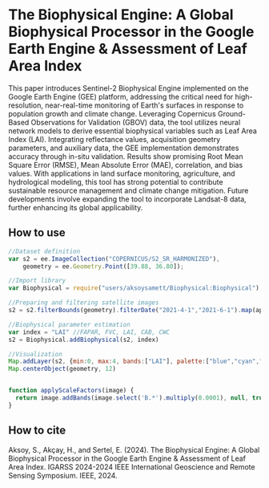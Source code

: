 # The Biophysical Engine: A Global Biophysical Processor in the Google Earth Engine & Assessment of Leaf Area Index
This paper introduces Sentinel-2 Biophysical Engine implemented on the Google Earth Engine (GEE) platform, addressing the critical need for high-resolution, near-real-time monitoring of Earth's surfaces in response to population growth and climate change. Leveraging Copernicus Ground-Based Observations for Validation (GBOV) data, the tool utilizes neural network models to derive essential biophysical variables such as Leaf Area Index (LAI). Integrating reflectance values, acquisition geometry parameters, and auxiliary data, the GEE implementation demonstrates accuracy through in-situ validation. Results show promising Root Mean Square Error (RMSE), Mean Absolute Error (MAE), correlation, and bias values. With applications in land surface monitoring, agriculture, and hydrological modeling, this tool has strong potential to contribute sustainable resource management and climate change mitigation. Future developments involve expanding the tool to incorporate Landsat-8 data, further enhancing its global applicability.
## How to use
```javascript
//Dataset definition
var s2 = ee.ImageCollection("COPERNICUS/S2_SR_HARMONIZED"),
    geometry = ee.Geometry.Point([39.88, 36.80]);

//Import library
var Biophysical = require("users/aksoysamett/Biophysical:Biophysical");

//Preparing and filtering satellite images
s2 = s2.filterBounds(geometry).filterDate("2021-4-1","2021-6-1").map(applyScaleFactors)

//Biophysical parameter estimation
var index = "LAI" //FAPAR, FVC, LAI, CAB, CWC
s2 = Biophysical.addBiophysical(s2, index)

//Visualization
Map.addLayer(s2, {min:0, max:4, bands:["LAI"], palette:["blue","cyan","yellow","green"]})
Map.centerObject(geometry, 12)


function applyScaleFactors(image) {
  return image.addBands(image.select('B.*').multiply(0.0001), null, true)
}
```
## How to cite
Aksoy, S., Akçay, H., and Sertel, E. (2024). The Biophysical Engine: A Global Biophysical Processor in the Google Earth Engine & Assessment of Leaf Area Index. IGARSS 2024-2024 IEEE International Geoscience and Remote Sensing Symposium. IEEE, 2024.